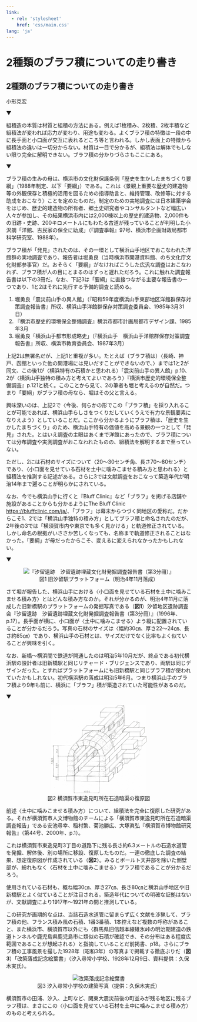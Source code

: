 ```yaml
---
link:
  - rel: 'stylesheet'
    href: 'css/main.css'
lang: 'ja'
---
```

# 2種類のブラフ積についての走り書き

## 2種類のブラフ積についての走り書き

<div class="author">

小形克宏

</div>

▼

組積造の本質は材質と組積の方法にある。例えば1枚積み、2枚積、2枚半積など組積法が変われば応力が変わり、用途も変わる。よくブラフ積の特徴は一段の中に長手面と小口面が交互に表れるところ等と言われる。しかし表面上の特徴から組積法の違いは一切分からない。材質は一目で分かるが、組積法は解体でもしない限り完全に解明できない。ブラフ積の分かりづらさもここにある。

▼

ブラフ積の生みの母は、横浜市の文化財保護条例「歴史を生かしたまちづくり要綱」（1988年制定、以下「要綱」）である。これは〈景観上重要な歴史的建造物等の外観保存と積極的活用を図るための指導助言と、維持管理、改修等に対する助成をおこなう〉ことを定めたものだ。制定のための実地調査には日本建築学会をはじめ、歴史的建造物の所有者、郷土史研究者やコンサルタントなど幅広い人々が参加し、その結果横浜市内には2,000棟以上の歴史的建造物、2,000件もの旧跡・史跡、200キロメートルにもわたる古道が残っていることが判明した<span class="notetext">小沢朗「洋館、古民家の保全に助成」（『調査季報』97号、横浜市企画財政局都市科学研究室、1988年）</span>。

ブラフ積が「発見」されたのは、その一環として横浜山手地区でおこなわれた洋館群の実地調査であり、報告者は堀勇良（当時横浜市開港資料館、のち文化庁文化財部参事官）だ。おそらく「要綱」がなければこうした広汎な調査はおこなわれず、ブラフ積が人の目にとまるのはずっと遅れただろう。これに触れた調査報告書は以下の3冊だ。なお、下記3は「要綱」に直接つながる主要な報告書の一つであり、1と2はそれに先行する予備的調査と読める。

1. 堀勇良「震災前山手の異人館」（『昭和59年度横浜山手東部地区洋館群保存対策調査報告書』所収、横浜山手洋館群保存対策調査委員会、1985年3月31日）
2. 『横浜市歴史的環境保全整備調査』横浜市都市計画局都市デザイン課、1985年3月
3. 堀勇良「横浜山手都市形成略史」（『横浜山手　横浜山手洋館群保存対策調査報告書』所収、横浜市教育委員会、1987年3月）

上記2は無署名だが、上記1と重複が多い。たとえば（ブラフ積は）〈長崎、神戸、函館といった他の開港場には見いだすことができないので、〉までは1と2が同文、この後1が〈横浜特有の石積かと思われる〉<span class="notetext">「震災前山手の異人館」p.10</span>、2が〈横浜山手独特の積み方と考えてよいであろう〉<span class="notetext">『横浜市歴史的環境保全整備調査』p.121</span>と続く。このことから見て、2の筆者も堀と考えるのが自然だ。つまり「要綱」がブラフ積の母なら、堀はその父と言える。

興味深いのは、上記2で〈今後、何らかの形でこの「ブラフ積」を採り入れることが可能であれば、横浜山手らしさをつくりだしていくうえで有力な景観要素になりえよう〉としていることだ。ここから分かるようにブラフ積は、「歴史を生かしたまちづくり」のため、横浜山手特有の価値を高める景観の一つとして「発見」された。とはいえ調査の主眼はあくまで洋館にあったので、ブラフ積については分布調査や実測調査がおこなわれたものの、組積法を解明するまで至っていない。

ただし、2には石材のサイズについて〈20〜30センチ角、長さ70〜80センチ〉であり、〈小口面を見せている石材を土中に噛みこませる積み方と思われる〉と組積法を推測する記述がある。さらに3では文献調査をおこなって築造年代が明治14年まで遡ることが明らかにされている。

なお、今でも横浜山手に行くと『Bluff Clinic』など「ブラフ」を掲げる店舗や施設があることからも分かるように<span class="notetext">The Bluff Clinic <https://bluffclinic.com/ja/></span>、「ブラフ」は幕末からつづく同地区の愛称だ。だからこそ1、2では「横浜山手独特の積み方」としてブラフ積と命名されたのだが、2年後の3では「横須賀市内や東京でも多く見かける」と軌道修正されている。しかし命名の根拠がいささか苦しくなっても、名称まで軌道修正されることはなかった。「要綱」が母だったからこそ、変えるに変えられなかったかもしれない。

▼

<figure style="text-align: center;" class="figure-right">
  <img src="img/shinbashi-2.png" alt="『汐留遺跡　汐留遺跡埋蔵文化財発掘調査報告書（第3分冊）』" width="260">
  <figcaption>図1 旧汐留駅プラットフォーム（明治4年11月落成）</figcaption>
</figure>

さて堀が報告した、横浜山手における〈小口面を見せている石材を土中に噛みこませる積み方〉とはどんな積み方なのか。それが分かるのが、明治4年11月に落成した旧新橋駅のプラットフォームの発掘写真である（**図1**）<span class="notetext">汐留地区遺跡調査会『汐留遺跡　汐留遺跡埋蔵文化財発掘調査報告書（第3分冊）』（1996年、p.17）</span>。長手面が横に、小口面が〈土中に噛みこませる〉よう縦に配置されていることが分かるだろう。写真の石材のサイズは〈幅約30㎝、厚さ22〜24㎝、長さ約85㎝〉であり、横浜山手の石材とは、サイズだけでなく比率もよく似ていることが興味を引く。

なお、新橋〜横浜間で鉄道が開通したのは明治5年10月だが、終点である初代横浜駅の設計者は旧新橋駅と同じリチャード・ブリジェンスであり、両駅は同じデザインだった。とすればプラットフォームにも旧新橋駅と同じブラフ積が使われていたかもしれない。初代横浜駅の落成は明治5年6月。つまり横浜山手のブラフ積より9年も前に、横浜に「ブラフ」積が築造されていた可能性があるのだ。

▼

<figure style="text-align: center;" class="figure-right">
  <img src="img/higashihemi.png" alt="安池尋幸他「横須賀市東逸見町所在石造暗渠調査報告」（『横須賀市博物館研究報告』第44号、2000年、p.20" width="260">
  <figcaption>図2 横須賀市東逸見町所在石造暗渠の復原図</figcaption>
</figure>

前述〈土中に噛みこませる積み方〉について、組積法を完全に復原した研究がある。それが横須賀市人文博物館のチームによる「横須賀市東逸見町所在石造暗渠調査報告」である<span class="notetext">安池尋幸、稲村繁、菊池勝広、大塚眞弘『横須賀市博物館研究報告』（第44号、2000年、p.1）</span>。

これは横須賀市東逸見町3丁目の道路下に残る長さ約6.3メートルの石造水道管を発掘、解体後、別の場所に移設、復原したものだ。一連の徹底した調査の結果、想定復原図が作成されている（**図2**）。みるとボールト天井部を除いた側壁部が、紛れもなく〈石材を土中に噛みこませる〉ブラフ積であることが分かるだろう。

使用されている石材も、概ね幅30㎝、厚さ27㎝、長さ80㎝と横浜山手地区や旧新橋駅とよく似ていることが注目される。築造年代についての明確な証拠はないが、文献調査により1917年〜1921年の間と推測している。

この研究が画期的な点は、当該石造水道管に留まらず広く文献を渉猟して、ブラフ積の他、フランス積み風の石積、1番3番積、1本控えなど複数の呼称があること、また横浜市、横須賀市以外にも〈群馬県旧信越本線碓氷峠の明治期建造の鉄道トンネルや鹿児島県鹿児島市に類似の石積が確認でき、その分布はある程度広範囲であることが想起される〉と指摘していることだ<span class="notetext">前掲書、p18</span>。さらにブラフ積の工事風景を撮した1928年（昭和3年）の写真まで掲載する徹底ぶりだ（**図3**）<span class="notetext">「改築落成記念絵葉書」（汐入尋常小学校、1928年12月9日、資料提供：久保木実氏）</span>。

<figure style="text-align: center;" class="figure-right">
  <img src="img/shioiri-styou.png" alt="改築落成記念絵葉書" width="260">
  <figcaption>図3 汐入尋常小学校の建築写真（提供：久保木実氏）</figcaption>
</figure>

横須賀市の田浦、汐入、上町など、関東大震災前後の町並みが残る地区に残るブラフ積は、まさにこの〈小口面を見せている石材を土中に噛みこませる積み方〉のものと考えられる。



